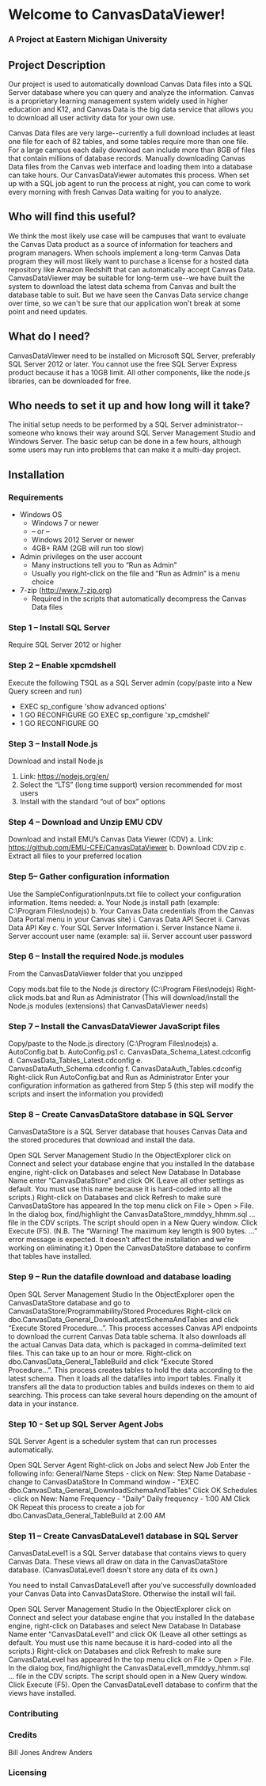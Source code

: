 # Welcome to CanvasDataViewer!

### A Project at Eastern Michigan University

## Project Description

Our project is used to automatically download Canvas Data files into a SQL Server database where you can query and analyze the information. Canvas is a proprietary learning management system widely used in higher education and K12, and Canvas Data is the big data service that allows you to download all user activity data for your own use.

Canvas Data files are very large--currently a full download includes at least one file for each of 82 tables, and some tables require more than one file. For a large campus each daily download can include more than 8GB of files that contain millions of database records. Manually downloading Canvas Data files from the Canvas web interface and loading them into a database can take hours. Our CanvasDataViewer automates this process. When set up with a SQL job agent to run the process at night, you can come to work every morning with fresh Canvas Data waiting for you to analyze.

## Who will find this useful?

We think the most likely use case will be campuses that want to evaluate the Canvas Data product as a source of information for teachers and program managers. When schools implement a long-term Canvas Data program they will most likely want to purchase a license for a hosted data repository like Amazon Redshift that can automatically accept Canvas Data.
CanvasDataViewer may be suitable for long-term use--we have built the system to download the latest data schema from Canvas and built the database table to suit. But we have seen the Canvas Data service change over time, so we can't be sure that our application won't break at some point and need updates.

## What do I need?

CanvasDataViewer need to be installed on Microsoft SQL Server, preferably SQL Server 2012 or later. You cannot use the free SQL Server Express product because it has a 10GB limit. All other components, like the node.js libraries, can be downloaded for free.

## Who needs to set it up and how long will it take?

The initial setup needs to be performed by a SQL Server administrator--someone who knows their way around SQL Server Management Studio and Windows Server. The basic setup can be done in a few hours, although some users may run into problems that can make it a multi-day project.

## Installation

### Requirements

* Windows OS
  * Windows 7 or newer
  * – or –
  * Windows 2012 Server or newer
  * 4GB+ RAM (2GB will run too slow)
* Admin privileges on the user account
  * Many instructions tell you to “Run as Admin”
  * Usually you right-click on the file and “Run as Admin” is a menu choice
* 7-zip (http://www.7-zip.org)
  * Required in the scripts that automatically decompress the Canvas Data files

### Step 1 – Install SQL Server

Require SQL Server 2012 or higher

### Step 2 – Enable xpcmdshell

Execute the following TSQL as a SQL Server admin (copy/paste into a New Query screen and run) 
* EXEC sp_configure 'show advanced options'
* 1 GO RECONFIGURE GO EXEC sp_configure 'xp_cmdshell'
* 1 GO RECONFIGURE GO

### Step 3 – Install Node.js

Download and install Node.js 
1. Link: https://nodejs.org/en/ 
2. Select the “LTS” (long time support) version recommended for most users 
3. Install with the standard “out of box” options

### Step 4 – Download and Unzip EMU CDV

Download and install EMU’s Canvas Data Viewer (CDV) a. Link: https://github.com/EMU-CFE/CanvasDataViewer b. Download CDV.zip c. Extract all files to your preferred location

### Step 5– Gather configuration information

Use the SampleConfigurationInputs.txt file to collect your configuration information.
Items needed: a. Your Node.js install path (example: C:\Program Files\nodejs) b. Your Canvas Data credentials (from the Canvas Data Portal menu in your Canvas site) i. Canvas Data API Secret ii. Canvas Data API Key c. Your SQL Server Information i. Server Instance Name ii. Server account user name (example: sa) iii. Server account user password

### Step 6 – Install the required Node.js modules

From the CanvasDataViewer folder that you unzipped

Copy mods.bat file to the Node.js directory (C:\Program Files\nodejs)
Right-click mods.bat and Run as Administrator
(This will download/install the Node.js modules (extensions) that CanvasDataViewer needs)

### Step 7 – Install the CanvasDataViewer JavaScript files

Copy/paste to the Node.js directory (C:\Program Files\nodejs) a. AutoConfig.bat b. AutoConfig.ps1 c. CanvasData_Schema_Latest.cdconfig d. CanvasData_Tables_Latest.cdconfig e. CanvasDataAuth_Schema.cdconfig f. CanvasDataAuth_Tables.cdconfig
Right-click Run AutoConfig.bat and Run as Administrator
Enter your configuration information as gathered from Step 5 (this step will modify the scripts and insert the information you provided)

### Step 8 – Create CanvasDataStore database in SQL Server

CanvasDataStore is a SQL Server database that houses Canvas Data and the stored procedures that download and install the data.

Open SQL Server Management Studio
In the ObjectExplorer click on Connect and select your database engine that you installed
In the database engine, right-click on Databases and select New Database
In Database Name enter “CanvasDataStore” and click OK (Leave all other settings as default. You must use this name because it is hard-coded into all the scripts.)
Right-click on Databases and click Refresh to make sure CanvasDataStore has appeared
In the top menu click on File > Open > File. In the dialog box, find/highlight the CanvasDataStore_mmddyy_hhmm.sql ... file in the CDV scripts. The script should open in a New Query window. Click Execute (F5).
(N.B. The “Warning! The maximum key length is 900 bytes. …” error message is expected. It doesn’t affect the installation and we’re working on eliminating it.)
Open the CanvasDataStore database to confirm that tables have installed.

### Step 9 – Run the datafile download and database loading

Open SQL Server Management Studio
In the ObjectExplorer open the CanvasDataStore database and go to CanvasDataStore/Programmability/Stored Procedures
Right-click on dbo.CanvasData_General_DownloadLatestSchemaAndTables and click “Execute Stored Procedure…”. This process accesses Canvas API endpoints to download the current Canvas Data table schema. It also downloads all the actual Canvas Data data, which is packaged in comma-delimited text files. This can take up to an hour or more.
Right-click on dbo.CanvasData_General_TableBuild and click “Execute Stored Procedure…”. This process creates tables to hold the data according to the latest schema. Then it loads all the datafiles into import tables. Finally it transfers all the data to production tables and builds indexes on them to aid searching. This process can take several hours depending on the amount of data in your instance.

### Step 10 - Set up SQL Server Agent Jobs

SQL Server Agent is a scheduler system that can run processes automatically.

Open SQL Server Agent
Right-click on Jobs and select New Job
Enter the following info:
General/Name
Steps - click on New:
Step Name
Database - change to CanvasDataStore
In Command window - "EXEC dbo.CanvasData_General_DownloadSchemaAndTables"
Click OK
Schedules - click on New:
Name
Frequency - "Daily"
Daily frequency - 1:00 AM
Click OK
Repeat this process to create a job for dbo.CanvasData_General_TableBuild at 2:00 AM


### Step 11 – Create CanvasDataLevel1 database in SQL Server

CanvasDataLevel1 is a SQL Server database that contains views to query Canvas Data. These views all draw on data in the CanvasDataStore database. (CanvasDataLevel1 doesn't store any data of its own.)

You need to install CanvasDataLevel1 after you've successfully downloaded your Canvas Data into CanvasDataStore. Otherwise the install will fail.

Open SQL Server Management Studio
In the ObjectExplorer click on Connect and select your database engine that you installed
In the database engine, right-click on Databases and select New Database
In Database Name enter “CanvasDataLevel1” and click OK (Leave all other settings as default. You must use this name because it is hard-coded into all the scripts.)
Right-click on Databases and click Refresh to make sure CanvasDataLevel has appeared
In the top menu click on File > Open > File. In the dialog box, find/highlight the CanvasDataLevel1_mmddyy_hhmm.sql ... file in the CDV scripts. The script should open in a New Query window. Click Execute (F5).
Open the CanvasDataLevel1 database to confirm that the views have installed.

### Contributing


### Credits

Bill Jones
Andrew Anders

### Licensing
